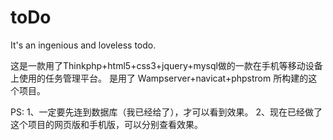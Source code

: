 # toDo
It's an ingenious and loveless todo.

这是一款用了Thinkphp+html5+css3+jquery+mysql做的一款在手机等移动设备上使用的任务管理平台。
是用了 Wampserver+navicat+phpstrom 所构建的这个项目。

PS:
   1、一定要先连到数据库（我已经给了），才可以看到效果。
   2、现在已经做了这个项目的网页版和手机版，可以分别查看效果。
